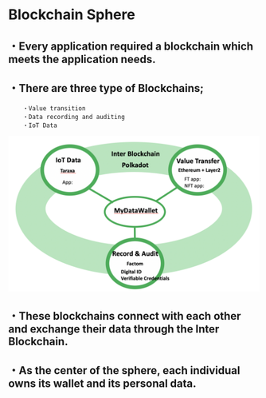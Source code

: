 # Blockchain Sphere

## ・Every application required a blockchain which meets the application needs.
## ・There are three type of Blockchains;
		・Value transition
		・Data recording and auditing
		・IoT Data
		
		
![Fig.1](./Fig_BcSphere.png)

## ・These blockchains connect with each other and  exchange their data through the Inter Blockchain.

## ・As the center of the sphere, each individual owns its wallet and its personal data.

